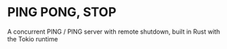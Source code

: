 # PING PONG, STOP
A concurrent PING / PING server with remote shutdown, built in Rust with the Tokio runtime
